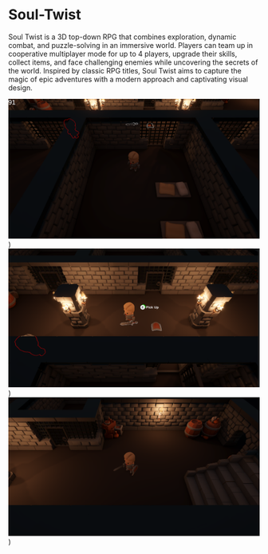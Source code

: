 # Soul-Twist

Soul Twist is a 3D top-down RPG that combines exploration, dynamic combat, and puzzle-solving in an immersive world. Players can team up in cooperative multiplayer mode for up to 4 players, upgrade their skills, collect items, and face challenging enemies while uncovering the secrets of the world. Inspired by classic RPG titles, Soul Twist aims to capture the magic of epic adventures with a modern approach and captivating visual design.

![Game Screenshot](Soul-Twist/Assets/Captura%20de%20pantalla%202024-11-19%20194412.png))
![Game Screenshot](Soul-Twist/Assets/Captura%20de%20pantalla%202024-11-19%20194457.png))
![Game Screenshot](Soul-Twist/Assets/Captura%20de%20pantalla%202024-11-19%20194527.png))

